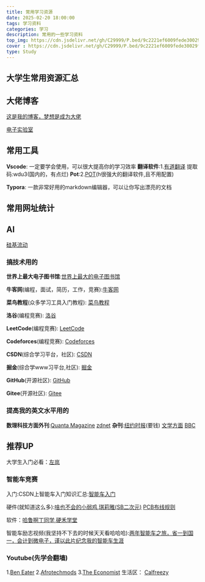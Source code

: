 ```yaml
---
title: 常用学习资源
date: 2025-02-20 18:00:00
tags: 学习资料
categories: 学习
description: 常用的一些学习资料
top_img: https://cdn.jsdelivr.net/gh/C29999/P.bed/9c2221ef6009fede30029f2fd081c47e.png
cover : https://cdn.jsdelivr.net/gh/C29999/P.bed/9c2221ef6009fede30029f2fd081c47e.png
type: Study
---
```

## 大学生常用资源汇总

## 大佬博客

[这是我的博客，梦想是成为大佬](https://czxblog.netlify.app/)

[电子实验室](http://uinio.com/)

## 常用工具

**Vscode**: 一定要学会使用，可以很大提高你的学习效率
**翻译软件**:1.[有道翻译](https://pan.baidu.com/s/1QLRnVVSVAR3vU2c2bmuy1Q) 提取码:wdu3(国内的，有点烂)
**Pot**:2.[POT](https://pot-app.com/)(h很强大的翻译软件,且不用配置)

**Typora**: 一款非常好用的markdown编辑器，可以让你写出漂亮的文档

## 常用网址统计

## AI

[硅基流动](https://cloud.siliconflow.cn/playground/chat/17885302738)

### 搞技术用的

**世界上最大电子图书馆**:[世界上最大的电子图书馆](https://zh.z-lib.gs/)

**牛客网**(编程，面试，简历，工作，竞赛):[牛客网](https://www.nowcoder.com/)

**菜鸟教程**(众多学习工具入门教程): [菜鸟教程](https://www.runoob.com/)

**洛谷**(编程竞赛): [洛谷](https://www.luogu.com.cn/)

**LeetCode**(编程竞赛): [LeetCode](https://leetcode.cn/)

**Codeforces**(编程竞赛): [Codeforces](https://codeforces.com/)

**CSDN**(综合学习平台，社区): [CSDN](https://www.csdn.net/)

**掘金**(综合学www习平台,社区): [掘金](https://juejin.cn/)

**GitHub**(开源社区): [GitHub](https://github.com/)

**Gitee**(开源社区): [Gitee](https://gitee.com/)

### 提高我的英文水平用的

**数理科技方面外刊**:[Quanta Magazine](https://www.technologyreview.com/)
                [zdnet](https://www.zdnet.com/)
**杂刊**:[纽约时报](https://www.nytimes.com/)(要钱)
[文学方面](https://www.gutenberg.org/)
[BBC](https://www.bbc.com/news)

## 推荐UP

大学生入门必看：[左岚](https://space.bilibili.com/27619688?spm_id_from=333.337.0.0)

### 智能车竞赛

入门:CSDN上智能车入门知识汇总:[智能车入门](https://blog.csdn.net/weixin_52554174/category_12066900.html)

硬件(就知道这么多):[啥也不会的小弱鸡](https://space.bilibili.com/321396420/?spm_id_from=333.999.0.0),[琪莉雅(SB二次元)](https://space.bilibili.com/8374050/video?tid=0&special_type=&pn=1&keyword=&order=click)
[PCB布线规则](https://www.bilibili.com/video/BV1J14y1X7rm/?spm_id_from=333.337.search-card.all.click&vd_source=c5401a748b9181518ac8973e4357cb19)

软件：[哈鲁啊丁同学](https://space.bilibili.com/698032969),[硬禾学堂](https://www.bilibili.com/video/BV11g4y1q7Tp?spm_id_from=333.788.player.switch&vd_source=c5401a748b9181518ac8973e4357cb19&p=6)

智能车励志视频(我坚持不下去的时候天天看哈哈哈):[两年智能车之旅，省一到国一，会计到微电子，谨以此片纪念我的智能车生涯](https://www.bilibili.com/video/BV1kvDDYUEk5/?spm_id_from=333.999.0.0&vd_source=c5401a748b9181518ac8973e4357cb19)

### Youtube(先学会翻墙)

1.[Ben Eater](https://www.youtube.com/c/BenEater)
2.[Afrotechmods](https://www.youtube.com/c/Afrotechmods)
3.[The Economist](https://subscribenow.economist.com/)
生活区：
[Calfreezy](https://www.youtube.com/watch?v=hiAjNTyg6z8)
